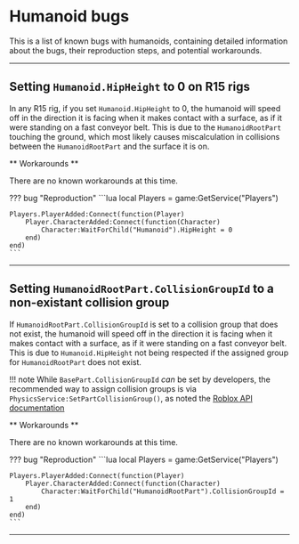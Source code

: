 # Humanoid bugs

This is a list of known bugs with humanoids, containing detailed information about the bugs, their reproduction steps, and potential workarounds.

<hr/>

## Setting `Humanoid.HipHeight` to 0 on R15 rigs

In any R15 rig, if you set `Humanoid.HipHeight` to 0, the humanoid will speed off in the direction it is facing when it makes contact with a surface, as if it were standing on a fast conveyor belt. This is due to the `HumanoidRootPart` touching the ground, which most likely causes miscalculation in collisions between the `HumanoidRootPart` and the surface it is on.

** Workarounds **

There are no known workarounds at this time.

??? bug "Reproduction"
    ```lua
    local Players = game:GetService("Players")

    Players.PlayerAdded:Connect(function(Player)
        Player.CharacterAdded:Connect(function(Character)
            Character:WaitForChild("Humanoid").HipHeight = 0
        end)
    end)
    ```

<hr/>

## Setting `HumanoidRootPart.CollisionGroupId` to a non-existant collision group

If `HumanoidRootPart.CollisionGroupId` is set to a collision group that does not exist, the humanoid will speed off in the direction it is facing when it makes contact with a surface, as if it were standing on a fast conveyor belt. This is due to `Humanoid.HipHeight` not being respected if the assigned group for `HumanoidRootPart` does not exist.

!!! note
    While `BasePart.CollisionGroupId` *can* be set by developers, the recommended way to assign collision groups is via `PhysicsService:SetPartCollisionGroup()`, as noted the [Roblox API documentation](https://developer.roblox.com/en-us/api-reference/property/BasePart/CollisionGroupId)


** Workarounds ** 

There are no known workarounds at this time.

??? bug "Reproduction"
    ```lua
    local Players = game:GetService("Players")

    Players.PlayerAdded:Connect(function(Player)
        Player.CharacterAdded:Connect(function(Character)
            Character:WaitForChild("HumanoidRootPart").CollisionGroupId = 1
        end)
    end)
    ```

<hr/>